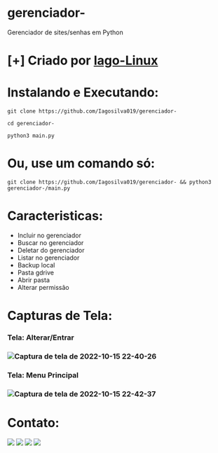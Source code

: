 # gerenciador-
Gerenciador de sites/senhas em Python

# [+] Criado por <a href = "https://github.com/Iagosilva019" >Iago-Linux <a />

# Instalando e Executando:
    
```git clone https://github.com/Iagosilva019/gerenciador-```
    
```cd gerenciador-```
    
```python3 main.py```
# Ou, use um comando só:
    
```git clone https://github.com/Iagosilva019/gerenciador- && python3 gerenciador-/main.py```
  
# Caracteristicas:
  - Incluir no gerenciador
  - Buscar no gerenciador
  - Deletar do gerenciador
  - Listar no gerenciador
  - Backup local
  - Pasta gdrive
  - Abrir pasta
  - Alterar permissão
  
# Capturas de Tela:
  <h3>Tela: Alterar/Entrar<h3>

   ![Captura de tela de 2022-10-15 22-40-26](https://user-images.githubusercontent.com/92806149/196013890-3e2591c8-7cbc-4ad4-b1f6-65d203c13701.png)

  <h3>Tela: Menu Principal<h3>
      
   ![Captura de tela de 2022-10-15 22-42-37](https://user-images.githubusercontent.com/92806149/196013943-6f724750-8197-4179-b0e2-1c5961a8676a.png)

  
  
# Contato:
   <div align="center> 

  <a href="https://instagram.com/_.iago3._" target="_blank"><img src="https://img.shields.io/badge/-Instagram-%23E4405F?style=for-the-badge&logo=instagram&logoColor=white" target="_blank"></a>
 <a href="https://discord.com/channels/@Eren _Ye21" target="_blank"><img src="https://img.shields.io/badge/Discord-7289DA?style=for-the-badge&logo=discord&logoColor=white" target="_blank"></a> 
  <a href = "mailto:iagosilva@ufpi.br"><img src="https://img.shields.io/badge/-Gmail-%23333?style=for-the-badge&logo=gmail&logoColor=white" target="_blank"></a>
  <a href="https://www.linkedin.com/in/iago-silva-0ab8ab22b/" target="_blank"><img src="https://img.shields.io/badge/-LinkedIn-%230077B5?style=for-the-badge&logo=linkedin&logoColor=white" target="_blank"></a> 
</div>
    
  
